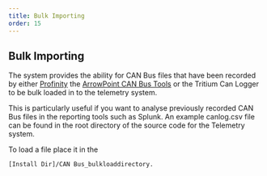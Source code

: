 ```yaml
---
title: Bulk Importing
order: 15
---
```


## Bulk Importing

The system provides the ability for CAN Bus files that have been recorded by either [Profinity](../../Profinity/index.md) the [ArrowPoint CAN Bus Tools](../ArrowPoint_CANBus_Tools/index.md) or the Tritium Can Logger to be bulk loaded in to the telemetry system.

This is particularly useful if you want to analyse previously recorded CAN Bus files in the reporting tools such as Splunk.  An example canlog.csv file can be found in the root directory of the source code for the Telemetry system.

To load a file place it in the 

```
[Install Dir]/CAN Bus_bulkloaddirectory.
```

